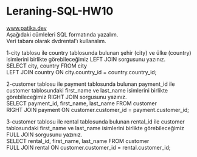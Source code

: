 # Leraning-SQL-HW10
www.patika.dev \
Aşağıdaki cümleleri SQL formatında yazalım. \
Veri tabanı olarak dvdrental'ı kullanalım.

1-city tablosu ile country tablosunda bulunan şehir (city) ve ülke (country) isimlerini birlikte görebileceğimiz LEFT JOIN sorgusunu yazınız. \
SELECT city, country FROM city \
LEFT JOIN country ON city.country_id = country.country_id; 

2-customer tablosu ile payment tablosunda bulunan payment_id ile customer tablosundaki first_name ve last_name isimlerini birlikte görebileceğimiz RIGHT JOIN sorgusunu yazınız. \
SELECT payment_id, first_name, last_name FROM customer \
RIGHT JOIN payment ON customer.customer_id = payment.customer_id;

3-customer tablosu ile rental tablosunda bulunan rental_id ile customer tablosundaki first_name ve last_name isimlerini birlikte görebileceğimiz FULL JOIN sorgusunu yazınız.\
SELECT rental_id, first_name, last_name FROM customer \
FULL JOIN rental ON customer.customer_id = rental.customer_id;
